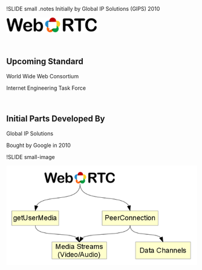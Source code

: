 !SLIDE small
.notes Initially by Global IP Solutions (GIPS) 2010

![WebRTC](webrtc.png)

<br/>

## Upcoming Standard

World Wide Web Consortium

Internet Engineering Task Force

<br/>

## Initial Parts Developed By

Global IP Solutions

Bought by Google in 2010


!SLIDE small-image

![WebRTC Components](webrtc-components.png)
